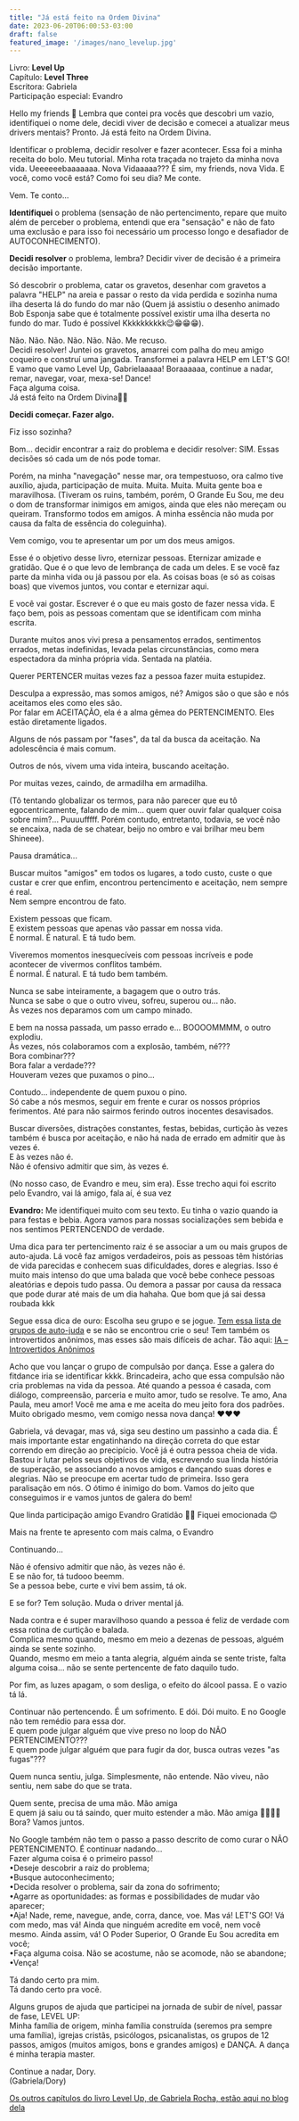 ```yaml
---
title: "Já está feito na Ordem Divina"
date: 2023-06-20T06:00:53-03:00
draft: false
featured_image: '/images/nano_levelup.jpg'
---
```

Livro: **Level Up**  
Capítulo: **Level Three**  
Escritora: Gabriela  
Participação especial: Evandro  

Hello my friends 👋 
Lembra que contei pra vocês que descobri um vazio, identifiquei o nome dele, decidi viver de decisão e comecei a atualizar meus drivers mentais? Pronto. Já está feito na Ordem Divina.


Identificar o problema, decidir resolver e fazer acontecer. Essa foi a minha receita do bolo. Meu tutorial. Minha rota traçada no trajeto da minha nova vida. Ueeeeeebaaaaaaa. Nova Vidaaaaa???  É sim, my friends, nova Vida.
E você, como você está? Como foi seu dia? Me conte.
 
Vem. Te conto...

**Identifiquei** o problema (sensação de não pertencimento, repare que muito além de perceber o problema, entendi que era "sensação" e não de fato uma exclusão e para isso foi necessário um processo longo e desafiador de AUTOCONHECIMENTO).

**Decidi resolver** o problema, lembra? Decidir viver de decisão é a primeira decisão importante. 

Só descobrir o problema, catar os gravetos, desenhar com gravetos a palavra "HELP" na areia e passar o resto da vida perdida e sozinha numa ilha deserta lá do fundo do mar não (Quem já assistiu o desenho animado Bob Esponja sabe que é totalmente possível existir uma ilha deserta no fundo do mar. Tudo é possível Kkkkkkkkkk😉😁😁😁).

Não. Não. Não. Não. Não. Não. Me recuso.  
Decidi resolver! Juntei os gravetos, amarrei com palha do meu amigo coqueiro e construí uma jangada. 
Transformei a palavra HELP em LET'S GO! E vamo que vamo Level Up, Gabrielaaaaa! Boraaaaaa, continue a nadar, remar, navegar, voar, mexa-se! Dance!  
Faça alguma coisa.  
Já está feito na Ordem Divina🙌🏽

**Decidi começar. Fazer algo.**

Fiz isso sozinha?

Bom... decidir encontrar a raiz do problema e decidir resolver: SIM. Essas decisões só cada um de nós pode tomar. 

Porém, na minha "navegação" nesse mar, ora tempestuoso, ora calmo tive auxílio, ajuda, participação de muita. Muita. Muita. Muita gente boa e maravilhosa. (Tiveram os ruins, também, porém, O Grande Eu Sou, me deu o dom de transformar inimigos em amigos, ainda que eles não mereçam ou queiram. Transformo todos em amigos. A minha essência não muda por causa da falta de essência do coleguinha).

Vem comigo, vou te apresentar um por um dos meus amigos. 

Esse é o objetivo desse livro, eternizar pessoas. Eternizar amizade e gratidão. Que é o que levo de lembrança de cada um deles. E se você faz parte da minha vida ou já passou por ela. As coisas boas (e só as coisas boas) que vivemos juntos, vou contar e eternizar aqui. 

E você vai gostar. Escrever é o que eu mais gosto de fazer nessa vida. E faço bem, pois as pessoas comentam que se identificam com minha escrita.

Durante muitos anos vivi presa a pensamentos errados, sentimentos errados, metas indefinidas, levada pelas circunstâncias, como mera espectadora da minha própria vida. Sentada na platéia. 

Querer PERTENCER muitas vezes faz a pessoa fazer muita estupidez. 

Desculpa a expressão, mas somos amigos, né? Amigos são o que são e nós aceitamos eles como eles são.  
Por falar em ACEITAÇÃO, ela é a alma gêmea do PERTENCIMENTO. Eles estão diretamente ligados. 

Alguns de nós passam por "fases", da tal da busca da aceitação. Na adolescência é mais comum. 

Outros de nós, vivem uma vida inteira, buscando aceitação. 

Por muitas vezes, caindo, de armadilha em armadilha. 

(Tô tentando globalizar os termos, para não parecer que eu tô egocentricamente, falando de mim... quem quer ouvir falar qualquer coisa sobre mim?... Puuuufffff. Porém contudo, entretanto, todavia, se você não se encaixa, nada de se chatear, beijo no ombro e vai brilhar meu bem  Shineee).

Pausa dramática...

Buscar muitos "amigos" em todos os lugares, a todo custo, custe o que custar e crer que enfim, encontrou pertencimento e aceitação, nem sempre é real.  
Nem sempre encontrou de fato.

Existem pessoas que ficam.  
E existem pessoas que apenas vão passar em nossa vida.  
É normal. É natural. E tá tudo bem.  

Viveremos momentos inesquecíveis com pessoas incríveis e pode acontecer de vivermos conflitos também.  
É normal. É natural. E tá tudo bem também.  

Nunca se sabe inteiramente, a bagagem que o outro trás.  
Nunca se sabe o que o outro viveu, sofreu, superou ou...  não.  
Às vezes nos deparamos com um campo minado.  

E bem na nossa passada, um passo errado e... BOOOOMMMM, o outro explodiu.  
Às vezes, nós colaboramos com a explosão, também, né???  
Bora combinar???  
Bora falar a verdade???  
Houveram vezes que puxamos o pino...  

Contudo... independente de quem puxou o pino.  
Só cabe a nós mesmos, seguir em frente e curar os nossos próprios ferimentos. Até para não sairmos ferindo outros inocentes desavisados. 


Buscar diversões, distrações constantes, festas, bebidas, curtição às vezes também é busca por aceitação, e não há nada de errado em admitir que às vezes é.  
E às vezes não é.  
Não é ofensivo admitir que sim, às vezes é.

(No nosso caso, de Evandro e meu, sim era). Esse trecho aqui foi escrito pelo Evandro, vai lá amigo, fala aí, é sua vez

**Evandro:** Me identifiquei muito com seu texto. Eu tinha o vazio quando ia para festas e bebia. Agora vamos para nossas socializações sem bebida e nos sentimos PERTENCENDO de verdade.

Uma dica para ter pertencimento raiz é se associar a um ou mais grupos de auto-ajuda. Lá você faz amigos verdadeiros, pois as pessoas têm histórias de vida parecidas e conhecem suas dificuldades, dores e alegrias. Isso é muito mais intenso do que uma balada que você bebe conhece pessoas aleatórias e depois tudo passa. Ou demora a passar por causa da ressaca que pode durar até mais de um dia hahaha. Que bom que já sai dessa roubada kkk 

Segue essa dica de ouro: Escolha seu grupo e se jogue. [Tem essa lista de grupos de auto-juda](https://obsam.unb.br/grupos-de-auto-ajuda/) e se não se encontrou crie o seu! Tem também os introvertidos anônimos, mas esses são mais difíceis de achar. Tão aqui: [IA – Introvertidos Anônimos](https://iaintrovertidosanonimos.wordpress.com/sobre/)

Acho que vou lançar o grupo de compulsão por dança. Esse a galera do fitdance iria se identificar kkkk. Brincadeira, acho que essa compulsão não cria problemas na vida da pessoa. Até quando a pessoa é casada, com diálogo, compreensão, parceria e muito amor, tudo se resolve. Te amo, Ana Paula, meu amor! Você me ama e me aceita do meu jeito fora dos padrões. Muito obrigado mesmo, vem comigo nessa nova dança! ❤️❤️❤️

Gabriela, vá devagar, mas vá, siga seu destino um passinho a cada dia. É mais importante estar engatinhando na direção correta do que estar correndo em direção ao precipício. Você já é outra pessoa cheia de vida. Bastou ir lutar pelos seus objetivos de vida, escrevendo sua linda história de superação, se associando a novos amigos e dançando suas dores e alegrias.
Não se preocupe em acertar tudo de primeira. Isso gera paralisação em nós. O ótimo é inimigo do bom. Vamos do jeito que conseguimos ir e vamos juntos de galera do bem! 

Que linda participação amigo Evandro Gratidão 🙏🏽 Fiquei emocionada 😊

Mais na frente te apresento com mais calma, o Evandro 

Continuando...

Não é ofensivo admitir que não, às vezes não é.  
E se não for, tá tudooo beemm.  
Se a pessoa bebe, curte e vivi bem assim, tá ok.  

E se for? Tem solução. Muda o driver mental já. 

Nada contra e é super maravilhoso quando a pessoa é feliz de verdade com essa rotina de curtição e balada.  
Complica mesmo quando, mesmo em meio a dezenas de pessoas, alguém ainda se sente sozinho.  
Quando, mesmo em meio a tanta alegria, alguém ainda se sente triste, falta alguma coisa... não se sente pertencente de fato daquilo tudo.

Por fim, as luzes apagam, o som desliga, o efeito do álcool passa. E o vazio tá lá.

Continuar não pertencendo. É um sofrimento. E dói. Dói muito. 
E no Google não tem remédio para essa dor.  
E quem pode julgar alguém que vive preso no loop do NÃO PERTENCIMENTO???  
E quem pode julgar alguém que para fugir da dor, busca outras vezes "as fugas"???

Quem nunca sentiu, julga. Simplesmente, não entende. Não viveu, não sentiu, nem sabe do que se trata.

Quem sente, precisa de uma mão. Mão amiga   
E quem já saiu ou tá saindo, quer muito estender a mão. Mão amiga ✋🏽👊🏽  
Bora? Vamos juntos.


No Google também não tem o passo a passo descrito de como curar o NÃO PERTENCIMENTO. É continuar nadando...  
Fazer alguma coisa é o primeiro passo!  
•Deseje descobrir a raiz do problema;  
•Busque autoconhecimento;  
•Decida resolver o problema, sair da zona do sofrimento;  
•Agarre as oportunidades: as formas e possibilidades de mudar vão aparecer;  
•Aja! Nade, reme, navegue, ande, corra, dance, voe. Mas vá! LET'S GO! Vá com medo, mas vá! Ainda que ninguém acredite em você, nem você mesmo. Ainda assim, vá! O Poder Superior, O Grande Eu Sou acredita em você;   
•Faça alguma coisa. Não se acostume, não se acomode, não se abandone;    
•Vença!  


Tá dando certo pra mim.  
Tá dando certo pra você. 

Alguns grupos de ajuda que participei na jornada de subir de nível, passar de fase, LEVEL UP:  
Minha família de origem, minha família construída (seremos pra sempre uma família), igrejas cristãs, psicólogos, psicanalistas, os grupos de 12 passos, amigos (muitos amigos, bons e grandes amigos) e DANÇA. A dança é minha terapia master. 

Continue a nadar, Dory.  
(Gabriela/Dory)

[Os outros capítulos do livro Level Up, de Gabriela Rocha, estão aqui no blog dela](https://levelup89.wordpress.com/)